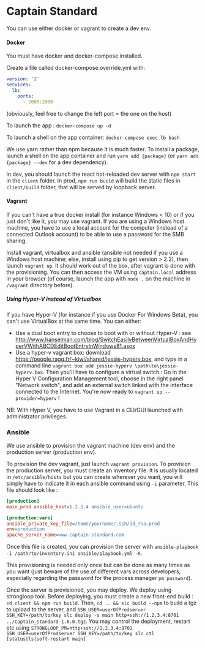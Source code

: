 # Captain Standard

You can use either docker or vagrant to create a dev env.

#### Docker

You must have docker and docker-compose installed.

Create a file called docker-compose.override.yml with:

```YAML
version: '2'
services:
  lb:
    ports:
      - 2000:2000
```

(obviously, feel free to change the left port = the one on the host)

To launch the app : `docker-compose up -d`

To launch a shell on the app container: `docker-compose exec lb bash`

We use yarn rather than npm because it is much faster. To install a package, launch a shell on the app container and run `yarn add {package}` (or `yarn add {package} --dev` for a dev dependency).

In dev, you should launch the react hot-reloaded dev server with `npm start` in the `client` folder. In prod, `npm run build` will build the static files in `client/build` folder, that will be served by loopback server.

#### Vagrant

If you can't have a true docker install (for instance Windows < 10) or if you just don't like it, you may use vagrant.  If you are using a Windows host machine, you have to use a local account for the computer (instead of a connected Outlook account) to be able to use a password for the SMB sharing.

Install vagrant, virtualbox and ansible (ansible not needed if you use a Windows host machine; else, install using pip to get version > 2.2), then launch `vagrant up`. It should work out of the box, after vagrant is done with the provisioning. You can then access the VM using `captain.local` address in your browser (of course, launch the app with `node .` on the machine in `/vagrant` directory before).

##### Using Hyper-V instead of Virtualbox

If you have Hyper-V (for instance if you use Docker For Windows Beta), you can't use VirtualBox at the same time. You can either:

- Use a dual boot entry to choose to boot with or without Hyper-V : see http://www.hanselman.com/blog/SwitchEasilyBetweenVirtualBoxAndHyperVWithABCDEditBootEntryInWindows81.aspx
- Use a hyper-v vagrant box: download https://people.ragg.fr/~kiwi/shared/jessie-hyperv.box, and type in a command line `vagrant box add jessie-hyperv \path\to\jessie-hyperv.box`. Then you'll have to configure a virtual switch : Go in the Hyper V Configuration Management tool, choose in the right panel "Network switch", and add an external switch linked with the interface connected to the Internet. You're now ready to `vagrant up --provider=hyperv` !

NB: With Hyper V, you have to use Vagrant in a CLI/GUI launched with administrator privileges.


### Ansible

We use ansible to provision the vagrant machine (dev env) and the production server (production env).

To provision the dev vagrant, just launch `vagrant provision`. To provision the production server, you must create an inventory file. It is usually located in `/etc/ansible/hosts` but you can create wherever you want, you will simply have to indicate it in each ansible command using `-i` parameter. This file should look like :

```ini
[production]
main_prod ansible_host=1.2.3.4 ansible_user=ubuntu

[production:vars]
ansible_private_key_file=/home/yourname/.ssh/id_rsa.prod
env=production
apache_server_name=www.captain-standard.com
```

Once this file is created, you can provision the server with `ansible-playbook -i /path/to/inventory.ini ansible/playbook.yml -K`.

This provisioning is needed only once but can be done as many times as you want (just beware of the use of different vars across developers, especially regarding the password for the process manager `pm_password`).

Once the server is provisioned, you may deploy. We deploy using strongloop tool. Before deploying, you must create a new front-end build : `cd client && npm run build`. Then, `cd .. && slc build --npm` to build a tgz to upload to the server, and `SSH_USER=userOfProdserver SSH_KEY=/path/to/key slc deploy -s main http+ssh://1.2.3.4:8701 ../Captain_standard-1.0.0.tgz`. You may control the deployment, restart etc using `STRONGLOOP_PM=http+ssh://1.2.3.4:8701 SSH_USER=userOfProdserver SSH_KEY=/path/to/key slc ctl [status|ls|soft-restart main]`
